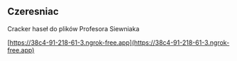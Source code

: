 
## Czeresniac

Cracker haseł do plików Profesora Siewniaka

[https://38c4-91-218-61-3.ngrok-free.app](https://38c4-91-218-61-3.ngrok-free.app)

